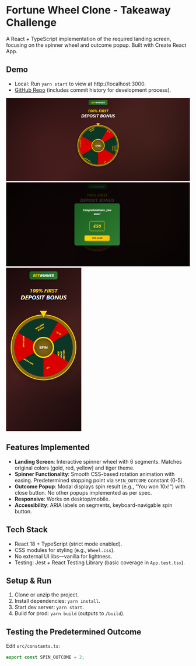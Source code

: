 # Fortune Wheel Clone - Takeaway Challenge

A React + TypeScript implementation of the required landing screen, focusing on the spinner wheel and outcome popup. Built with Create React App.

## Demo
- Local: Run `yarn start` to view at http://localhost:3000.
- [GitHub Repo](https://github.com/MainaMwangiy/spin-wheel) (includes commit history for development process).

![Landing Page UI](<Landing Page UI.png>)
![Results After Spin](<Results After Spin.png>)
![Landing Page UI Mobile](<Landing Page Mobile.png>)

## Features Implemented
- **Landing Screen**: Interactive spinner wheel with 6 segments. Matches original colors (gold, red, yellow) and tiger theme.
- **Spinner Functionality**: Smooth CSS-based rotation animation with easing. Predetermined stopping point via `SPIN_OUTCOME` constant (0-5).
- **Outcome Popup**: Modal displays spin result (e.g., "You won 10x!") with close button. No other popups implemented as per spec.
- **Responsive**: Works on desktop/mobile.
- **Accessibility**: ARIA labels on segments, keyboard-navigable spin button.

## Tech Stack
- React 18 + TypeScript (strict mode enabled).
- CSS modules for styling (e.g., `Wheel.css`).
- No external UI libs—vanilla for lightness.
- Testing: Jest + React Testing Library (basic coverage in `App.test.tsx`).

## Setup & Run
1. Clone or unzip the project.
2. Install dependencies: `yarn install`.
3. Start dev server: `yarn start`.
4. Build for prod: `yarn build` (outputs to `/build`).

## Testing the Predetermined Outcome
Edit `src/constants.ts`:
```typescript
export const SPIN_OUTCOME = 2;